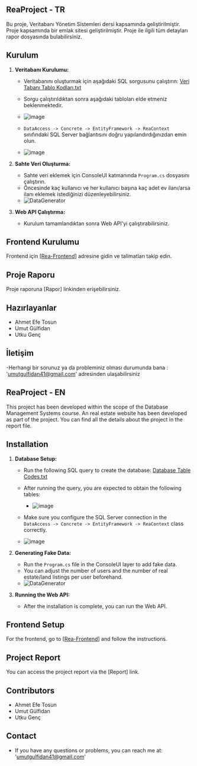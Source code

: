 
## ReaProject - TR
Bu proje, Veritabanı Yönetim Sistemleri dersi kapsamında geliştirilmiştir. Proje kapsamında bir emlak sitesi geliştirilmiştir. Proje ile ilgili tüm detayları rapor dosyasında bulabilirsiniz.

## Kurulum

1. **Veritabanı Kurulumu:**
   - Veritabanını oluşturmak için aşağıdaki SQL sorgusunu çalıştırın:
      [Veri Tabanı Tablo Kodları.txt](https://github.com/umutgulfidan/ReaProject/files/15175657/Veri.Tabani.Tablo.Kodlari.txt)

   - Sorgu çalıştırıldıktan sonra aşağıdaki tabloları elde etmeniz beklenmektedir.
    - ![image](https://github.com/umutgulfidan/ReaProject/assets/127475996/3ea7e77f-1011-4b6f-ae9a-a6aa23a955ae)

   - `DataAccess -> Concrete -> EntityFramework -> ReaContext` sınıfındaki SQL Server bağlantısını doğru yapılandırdığınızdan emin olun.
   - ![image](https://github.com/umutgulfidan/ReaProject/assets/127475996/433e6529-497a-486f-918d-cd3076a73aef)


1. **Sahte Veri Oluşturma:**
   - Sahte veri eklemek için ConsoleUI katmanında `Program.cs` dosyasını çalıştırın.
   - Öncesinde kaç kullanıcı ve her kullanıcı başına kaç adet ev ilanı/arsa ilanı eklemek istediğinizi düzenleyebilirsiniz.
   - ![DataGenerator](https://github.com/umutgulfidan/ReaProject/assets/127475996/f49147b2-dc7b-43c9-8728-6ac3c0a6f0e5)


2. **Web API Çalıştırma:**
   - Kurulum tamamlandıktan sonra Web API'yi çalıştırabilirsiniz.

## Frontend Kurulumu

Frontend için [[Rea-Frontend](https://github.com/Utku-Genc/Rea-Frontend)] adresine gidin ve talimatları takip edin.

## Proje Raporu

Proje raporuna [Rapor] linkinden erişebilirsiniz.


## Hazırlayanlar

- Ahmet Efe Tosun
- Umut Gülfidan
- Utku Genç

## İletişim
-Herhangi bir sorunuz ya da probleminiz olması durumunda bana : 'umutgulfidan41@gmail.com'  adresinden ulaşabilirsiniz


## ReaProject - EN
This project has been developed within the scope of the Database Management Systems course. An real estate website has been developed as part of the project. You can find all the details about the project in the report file.

## Installation

1. **Database Setup:**
   - Run the following SQL query to create the database:
     [Database Table Codes.txt](https://github.com/umutgulfidan/ReaProject/files/15175657/Database.Table.Codes.txt)

   - After running the query, you are expected to obtain the following tables:
     - ![image](https://github.com/umutgulfidan/ReaProject/assets/127475996/3ea7e77f-1011-4b6f-ae9a-a6aa23a955ae)

   - Make sure you configure the SQL Server connection in the `DataAccess -> Concrete -> EntityFramework -> ReaContext` class correctly.
   - ![image](https://github.com/umutgulfidan/ReaProject/assets/127475996/433e6529-497a-486f-918d-cd3076a73aef)

2. **Generating Fake Data:**
   - Run the `Program.cs` file in the ConsoleUI layer to add fake data.
   - You can adjust the number of users and the number of real estate/land listings per user beforehand.
   - ![DataGenerator](https://github.com/umutgulfidan/ReaProject/assets/127475996/71c9de42-9f7a-4b61-8e48-10dd239a6c6c)

3. **Running the Web API:**
   - After the installation is complete, you can run the Web API.

## Frontend Setup

For the frontend, go to [[Rea-Frontend](https://github.com/Utku-Genc/Rea-Frontend)] and follow the instructions.

## Project Report

You can access the project report via the [Report] link.

## Contributors

- Ahmet Efe Tosun
- Umut Gülfidan
- Utku Genç

## Contact
- If you have any questions or problems, you can reach me at: 'umutgulfidan41@gmail.com'
